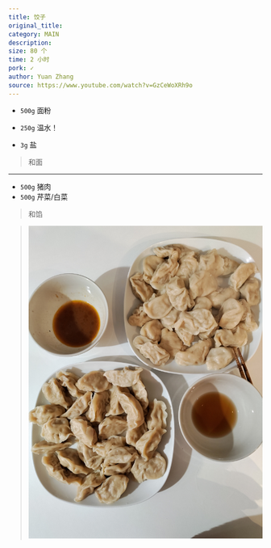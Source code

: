 ```yaml
---
title: 饺子
original_title: 
category: MAIN
description: 
size: 80 个
time: 2 小时 
pork: ✓
author: Yuan Zhang
source: https://www.youtube.com/watch?v=GzCeWoXRh9o 
---
```


* `500g` 面粉

* `250g` 温水！
* `3g` 盐 

> 和面

---

* `500g` 猪肉
* `500g` 芹菜/白菜

> 和馅

> ![](./assets/photos/jiaozi_2024.12.22.jpg)
